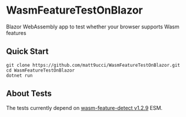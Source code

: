 # WasmFeatureTestOnBlazor
Blazor WebAssembly app to test whether your browser supports Wasm features

## Quick Start

```
git clone https://github.com/matt9ucci/WasmFeatureTestOnBlazor.git
cd WasmFeatureTestOnBlazor
dotnet run
```

## About Tests

The tests currently depend on [wasm-feature-detect v1.2.9](https://github.com/GoogleChromeLabs/wasm-feature-detect/releases/tag/v1.2.9) ESM.
